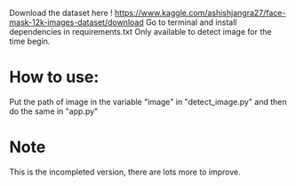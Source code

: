 Download the dataset here !
https://www.kaggle.com/ashishjangra27/face-mask-12k-images-dataset/download
Go to terminal and install dependencies in requirements.txt
Only available to detect image for the time begin.
# How to use:
Put the path of image in the variable "image" in "detect_image.py" and then do the same in "app.py"

# Note
This is the incompleted version, there are lots more to improve.
